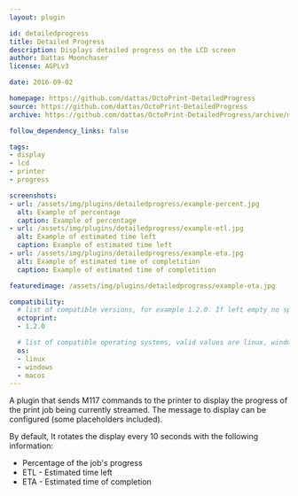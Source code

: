 ```yaml
---
layout: plugin

id: detailedprogress
title: Detailed Progress
description: Displays detailed progress on the LCD screen
author: Dattas Moonchaser
license: AGPLv3

date: 2016-09-02

homepage: https://github.com/dattas/OctoPrint-DetailedProgress
source: https://github.com/dattas/OctoPrint-DetailedProgress
archive: https://github.com/dattas/OctoPrint-DetailedProgress/archive/master.zip

follow_dependency_links: false

tags:
- display
- lcd
- printer
- progress

screenshots:
- url: /assets/img/plugins/detailedprogress/example-percent.jpg
  alt: Example of percentage
  caption: Example of percentage
- url: /assets/img/plugins/detailedprogress/example-etl.jpg
  alt: Example of estimated time left
  caption: Example of estimated time left
- url: /assets/img/plugins/detailedprogress/example-eta.jpg
  alt: Example of estimated time of completition
  caption: Example of estimated time of completition

featuredimage: /assets/img/plugins/detailedprogress/example-eta.jpg

compatibility:
  # list of compatible versions, for example 1.2.0. If left empty no specific version requirement will be assumed
  octoprint:
  - 1.2.0

  # list of compatible operating systems, valid values are linux, windows, macos, leaving empty defaults to all
  os:
  - linux
  - windows
  - macos
---
```


A plugin that sends M117 commands to the printer to display the progress of the print job being currently streamed. The message to display can be configured (some placeholders included).

By default, It rotates the display every 10 seconds with the following information:

- Percentage of the job's progress
- ETL - Estimated time left
- ETA - Estimated time of completion
